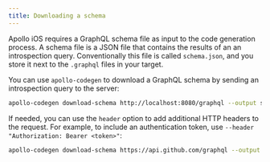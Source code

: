 ```yaml
---
title: Downloading a schema
---
```


Apollo iOS requires a GraphQL schema file as input to the code generation process. A schema file is a JSON file that contains the results of an an introspection query. Conventionally this file is called `schema.json`, and you store it next to the `.graphql` files in your target.

You can use `apollo-codegen` to download a GraphQL schema by sending an introspection query to the server:

```sh
apollo-codegen download-schema http://localhost:8080/graphql --output schema.json
```

If needed, you can use the `header` option to add additional HTTP headers to the request. For example, to include an authentication token, use `--header "Authorization: Bearer <token>"`:

```sh
apollo-codegen download-schema https://api.github.com/graphql --output schema.json --header "Authorization: Bearer <token>"
```
